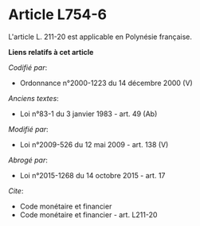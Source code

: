 # Article L754-6

L'article L. 211-20 est applicable en Polynésie française.

**Liens relatifs à cet article**

_Codifié par_:

  - Ordonnance n°2000-1223 du 14 décembre 2000 (V)

_Anciens textes_:

  - Loi n°83-1 du 3 janvier 1983 - art. 49 (Ab)

_Modifié par_:

  - Loi n°2009-526 du 12 mai 2009 - art. 138 (V)

_Abrogé par_:

  - Loi n°2015-1268 du 14 octobre 2015 - art. 17

_Cite_:

  - Code monétaire et financier
  - Code monétaire et financier - art. L211-20
